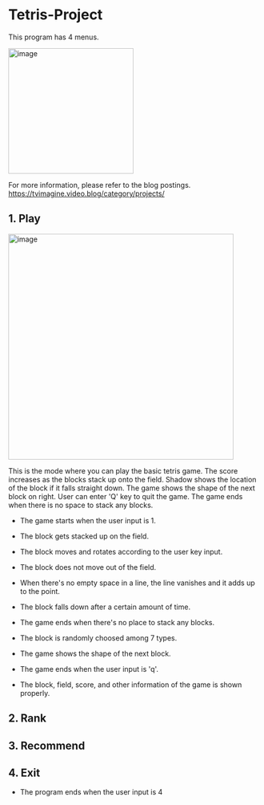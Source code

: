 # Tetris-Project
This program has 4 menus.


<img width="250" alt="image" src="https://user-images.githubusercontent.com/57395765/108796180-7fed4880-75cb-11eb-9e97-71a44fb0196d.png">


For more information, please refer to the blog postings.
https://tvimagine.video.blog/category/projects/
## 1. Play

<img width="450" alt="image" src="https://user-images.githubusercontent.com/57395765/108796028-1ec57500-75cb-11eb-893f-6cbf6569b219.png">



This is the mode where you can play the basic tetris game. The score increases as the blocks stack up onto the field. Shadow shows the location of the block if it falls straight down. The game shows the shape of the next block on right. User can enter 'Q' key to quit the game. The game ends when there is no space to stack any blocks.

- The game starts when the user input is 1.

- The block gets stacked up on the field.
- The block moves and rotates according to the user key input.
- The block does not move out of the field.
- When there's no empty space in a line, the line vanishes and it adds up to the point.
- The block falls down after a certain amount of time.
- The game ends when there's no place to stack any blocks.
- The block is randomly choosed among 7 types.
- The game shows the shape of the next block.
- The game ends when the user input is 'q'.
- The block, field, score, and other information of the game is shown properly.






## 2. Rank

## 3. Recommend

## 4. Exit
- The program ends when the user input is 4


